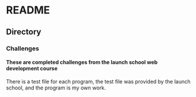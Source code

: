 # README #
## Directory

### Challenges
#### These are completed challenges from the launch school web development course
There is a test file for each program, the test file was provided by the launch school, and the program is my own work.
 
